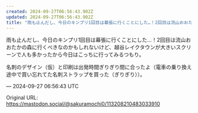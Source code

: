 ```yaml
---
created: 2024-09-27T06:56:43.902Z
updated: 2024-09-27T06:56:43.902Z
title: "雨も止んだし、今日のキンプリ1回目は幕張に行くことにした…！2回目は流山おおたかの森に行くべきなのかもしれないけど、越谷レイクタウンが大きいスクリーンで人も多か[...]"
---
```


<p>雨も止んだし、今日のキンプリ1回目は幕張に行くことにした…！2回目は流山おおたかの森に行くべきなのかもしれないけど、越谷レイクタウンが大きいスクリーンで人も多かったから今日はこっちに行ってみるつもり。</p><p>名刺のデザイン（仮）と印刷は出発時間ぎりぎり間に合ったよ（電車の乗り換え途中で買い忘れてた名刺ストラップを買った（ぎりぎり））。</p>

&mdash; 2024-09-27 06:56:43 UTC

Original URL: https://mastodon.social/@sakuramochi0/113208210483033910
